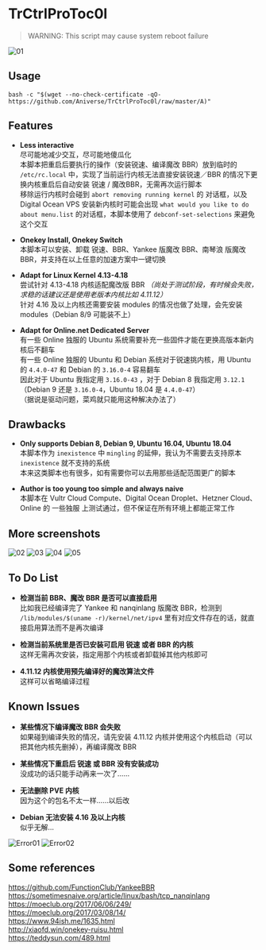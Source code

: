 # TrCtrlProToc0l
> WARNING: This script may cause system reboot failure  

![01](https://github.com/Aniverse/TrCtrlProToc0l/raw/master/Images/01.png)

## Usage

```
bash -c "$(wget --no-check-certificate -qO- https://github.com/Aniverse/TrCtrlProToc0l/raw/master/A)"
```

## Features

- **Less interactive**  
尽可能地减少交互，尽可能地傻瓜化  
本脚本把重启后要执行的操作（安装锐速、编译魔改 BBR）放到临时的 `/etc/rc.local` 中，实现了当前运行内核无法直接安装锐速／BBR 的情况下更换内核重启后自动安装 锐速 / 魔改BBR，无需再次运行脚本  
移除运行内核时会碰到 `abort removing running kernel` 的 对话框，以及 Digital Ocean VPS 安装新内核时可能会出现 `what would you like to do about menu.list` 的对话框，本脚本使用了 `debconf-set-selections` 来避免这个交互  

- **Onekey Install, Onekey Switch**  
本脚本可以安装、卸载 锐速、BBR、Yankee 版魔改 BBR、南琴浪 版魔改 BBR，并支持在以上任意的加速方案中一键切换  

- **Adapt for Linux Kernel 4.13-4.18**  
尝试针对 4.13-4.18 内核适配魔改版 BBR *（尚处于测试阶段，有时候会失败，求稳的话建议还是使用老版本内核比如 4.11.12）*  
针对 4.16 及以上内核还需要安装 modules 的情况也做了处理，会先安装 modules（Debian 8/9 可能装不上）  

- **Adapt for Online.net Dedicated Server**  
有一些 Online 独服的 Ubuntu 系统需要补充一些固件才能在更换高版本新内核后不翻车  
有一些 Online 独服的 Ubuntu 和 Debian 系统对于锐速挑内核，用 Ubuntu 的 `4.4.0-47` 和 Debian 的 `3.16.0-4` 容易翻车  
因此对于 Ubuntu 我指定用 `3.16.0-43` ，对于 Debian 8 我指定用 `3.12.1`（Debian 9 还是 `3.16.0-4`，Ubuntu 18.04 是 `4.4.0-47`）  
（据说是驱动问题，菜鸡就只能用这种解决办法了）  

## Drawbacks

- **Only supports Debian 8, Debian 9, Ubuntu 16.04, Ubuntu 18.04**  
本脚本作为 `inexistence` 中 `mingling` 的延伸，我认为不需要去支持原本 `inexistence` 就不支持的系统  
本来这类脚本也有很多，如有需要你可以去用那些适配范围更广的脚本  

- **Author is too young too simple and always naive**  
本脚本在 Vultr Cloud Compute、Digital Ocean Droplet、Hetzner Cloud、Online 的 一些独服 上测试通过，但不保证在所有环境上都能正常工作  

## More screenshots

![02](https://github.com/Aniverse/TrCtrlProToc0l/raw/master/Images/02.png)
![03](https://github.com/Aniverse/TrCtrlProToc0l/raw/master/Images/03.png)
![04](https://github.com/Aniverse/TrCtrlProToc0l/raw/master/Images/04.png)
![05](https://github.com/Aniverse/TrCtrlProToc0l/raw/master/Images/05.png)

## To Do List

- **检测当前 BBR、魔改 BBR 是否可以直接启用**  
比如我已经编译完了 Yankee 和 nanqinlang 版魔改 BBR，检测到 `/lib/modules/$(uname -r)/kernel/net/ipv4` 里有对应文件存在的话，就直接启用算法而不是再次编译  

- **检测当前系统里是否已安装可启用 锐速 或者 BBR 的内核**  
这样无需再次安装，指定用那个内核或者卸载掉其他内核即可  

- **4.11.12 内核使用预先编译好的魔改算法文件**  
这样可以省略编译过程  

## Known Issues

- **某些情况下编译魔改 BBR 会失败**  
如果碰到编译失败的情况，请先安装 4.11.12 内核并使用这个内核启动（可以把其他内核先删掉），再编译魔改 BBR  

- **某些情况下重启后 锐速 或 BBR 没有安装成功**  
没成功的话只能手动再来一次了……  

- **无法删除 PVE 内核**  
因为这个的包名不太一样……以后改  

- **Debian 无法安装 4.16 及以上内核**  
似乎无解...  

![Error01](https://github.com/Aniverse/TrCtrlProToc0l/raw/master/Images/Error01.png)
![Error02](https://github.com/Aniverse/TrCtrlProToc0l/raw/master/Images/Error02.png)

## Some references

https://github.com/FunctionClub/YankeeBBR  
https://sometimesnaive.org/article/linux/bash/tcp_nanqinlang  
https://moeclub.org/2017/06/06/249/  
https://moeclub.org/2017/03/08/14/  
https://www.94ish.me/1635.html  
http://xiaofd.win/onekey-ruisu.html  
https://teddysun.com/489.html  
